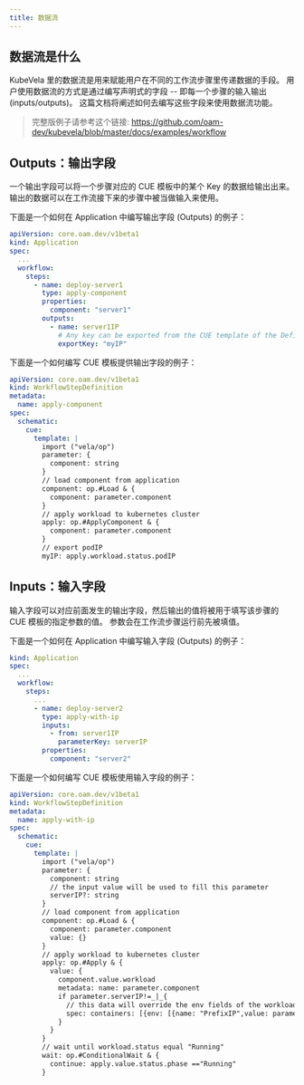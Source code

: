 ```yaml
---
title: 数据流
---
```


## 数据流是什么

KubeVela 里的数据流是用来赋能用户在不同的工作流步骤里传递数据的手段。
用户使用数据流的方式是通过编写声明式的字段 -- 即每一个步骤的输入输出 (inputs/outputs)。
这篇文档将阐述如何去编写这些字段来使用数据流功能。

> 完整版例子请参考这个链接: https://github.com/oam-dev/kubevela/blob/master/docs/examples/workflow

## Outputs：输出字段

一个输出字段可以将一个步骤对应的 CUE 模板中的某个 Key 的数据给输出出来。
输出的数据可以在工作流接下来的步骤中被当做输入来使用。

下面是一个如何在 Application 中编写输出字段 (Outputs) 的例子：

```yaml
apiVersion: core.oam.dev/v1beta1
kind: Application
spec:
  ...
  workflow:
    steps:
      - name: deploy-server1
        type: apply-component
        properties:
          component: "server1"
        outputs:
          - name: server1IP
            # Any key can be exported from the CUE template of the Definition
            exportKey: "myIP"
```

下面是一个如何编写 CUE 模板提供输出字段的例子：

```yaml
apiVersion: core.oam.dev/v1beta1
kind: WorkflowStepDefinition
metadata:
  name: apply-component
spec:
  schematic:
    cue:
      template: |
        import ("vela/op")
        parameter: {
          component: string
        }
        // load component from application
        component: op.#Load & {
          component: parameter.component
        }
        // apply workload to kubernetes cluster
        apply: op.#ApplyComponent & {
          component: parameter.component
        }
        // export podIP
        myIP: apply.workload.status.podIP
```

## Inputs：输入字段

输入字段可以对应前面发生的输出字段，然后输出的值将被用于填写该步骤的 CUE 模板的指定参数的值。
参数会在工作流步骤运行前先被填值。


下面是一个如何在 Application 中编写输入字段 (Outputs) 的例子：

```yaml
kind: Application
spec:
  ...
  workflow:
    steps:
      ...
      - name: deploy-server2
        type: apply-with-ip
        inputs:
          - from: server1IP
            parameterKey: serverIP
        properties:
          component: "server2"
```

下面是一个如何编写 CUE 模板使用输入字段的例子：

```yaml
apiVersion: core.oam.dev/v1beta1
kind: WorkflowStepDefinition
metadata:
  name: apply-with-ip
spec:
  schematic:
    cue:
      template: |
        import ("vela/op")
        parameter: {
          component: string
          // the input value will be used to fill this parameter
          serverIP?: string
        }
        // load component from application
        component: op.#Load & {
          component: parameter.component
          value: {}
        }
        // apply workload to kubernetes cluster
        apply: op.#Apply & {
          value: {
            component.value.workload
            metadata: name: parameter.component
            if parameter.serverIP!=_|_{
              // this data will override the env fields of the workload container
              spec: containers: [{env: [{name: "PrefixIP",value: parameter.serverIP}]}]
            }
          }
        }
        // wait until workload.status equal "Running"
        wait: op.#ConditionalWait & {
          continue: apply.value.status.phase =="Running"
        }
```
